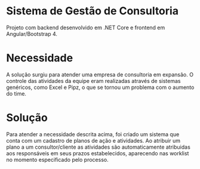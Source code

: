 # Sistema de Gestão de Consultoria

Projeto com backend desenvolvido em .NET Core e frontend em Angular/Bootstrap 4.

# Necessidade

A solução surgiu para atender uma empresa de consultoria em expansão. 
O controle das atividades da equipe eram realizadas através de sistemas genéricos, como Excel e Pipz, o que se tornou um problema com o aumento do time.

# Solução

Para atender a necessidade descrita acima, foi criado um sistema que conta com um cadastro de planos de ação e atividades.
Ao atribuir um plano a um consultor/cliente as atividades são automaticamente atribuidas aos responsáveis em seus prazos estabelecidos, aparecendo nas worklist no momento especificado pelo processo.
